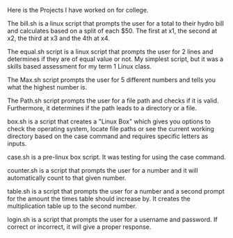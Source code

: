 Here is the Projects I have worked on for college.

The bill.sh is a linux script that prompts the user for a total to their hydro bill and calculates based on a split of each $50. The first at x1, the second at x2, the third at x3 and the 4th at x4.

The equal.sh script is a linux script that prompts the user for 2 lines and determines if they are of equal value or not. My simplest script, but it was a skills based assessment for my term 1 Linux class.

The Max.sh script prompts the user for 5 different numbers and tells you what the highest number is.

The Path.sh script prompts the user for a file path and checks if it is valid. Furthermore, it determines if the path leads to a directory or a file.

box.sh is a script that creates a "Linux Box" which gives you options to check the operating system, locate file paths or see the current working directory based on the case command and requires specific letters as inputs.

case.sh is a pre-linux box script. It was testing for using the case command.

counter.sh is a script that prompts the user for a number and it will automatically count to that given number.

table.sh is a script that prompts the user for a number and a second prompt for the amount the times table should increase by. It creates the multiplication table up to the second number.

login.sh is a script that prompts the user for a username and password. If correct or incorrect, it will give a proper response.

